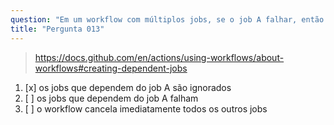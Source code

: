 ```yaml
---
question: "Em um workflow com múltiplos jobs, se o job A falhar, então:"
title: "Pergunta 013"
---
```


> https://docs.github.com/en/actions/using-workflows/about-workflows#creating-dependent-jobs
1. [x] os jobs que dependem do job A são ignorados
1. [ ] os jobs que dependem do job A falham
1. [ ] o workflow cancela imediatamente todos os outros jobs

